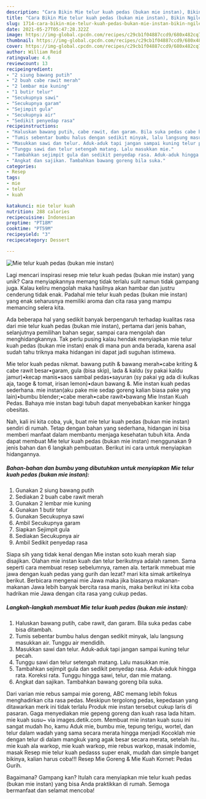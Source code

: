 ```yaml
---
description: "Cara Bikin Mie telur kuah pedas (bukan mie instan), Bikin Ngiler"
title: "Cara Bikin Mie telur kuah pedas (bukan mie instan), Bikin Ngiler"
slug: 1714-cara-bikin-mie-telur-kuah-pedas-bukan-mie-instan-bikin-ngiler
date: 2021-05-27T05:47:28.322Z
image: https://img-global.cpcdn.com/recipes/c29cb1f04887ccd9/680x482cq70/mie-telur-kuah-pedas-bukan-mie-instan-foto-resep-utama.jpg
thumbnail: https://img-global.cpcdn.com/recipes/c29cb1f04887ccd9/680x482cq70/mie-telur-kuah-pedas-bukan-mie-instan-foto-resep-utama.jpg
cover: https://img-global.cpcdn.com/recipes/c29cb1f04887ccd9/680x482cq70/mie-telur-kuah-pedas-bukan-mie-instan-foto-resep-utama.jpg
author: William Reid
ratingvalue: 4.6
reviewcount: 13
recipeingredient:
- "2 siung bawang putih"
- "2 buah cabe rawit merah"
- "2 lembar mie kuning"
- "1 butir telur"
- "Secukupnya sawi"
- "Secukupnya garam"
- "Sejimpit gula"
- "Secukupnya air"
- "Sedikit penyedap rasa"
recipeinstructions:
- "Haluskan bawang putih, cabe rawit, dan garam. Bila suka pedas cabe bisa ditambah."
- "Tumis sebentar bumbu halus dengan sedikit minyak, lalu langsung masukkan air. Tunggu air mendidih."
- "Masukkan sawi dan telur. Aduk-aduk tapi jangan sampai kuning telur pecah."
- "Tunggu sawi dan telur setengah matang. Lalu masukkan mie."
- "Tambahkan sejimpit gula dan sedikit penyedap rasa. Aduk-aduk hingga rata. Koreksi rata. Tunggu hingga sawi, telur, dan mie matang."
- "Angkat dan sajikan. Tambahkan bawang goreng bila suka."
categories:
- Resep
tags:
- mie
- telur
- kuah

katakunci: mie telur kuah 
nutrition: 288 calories
recipecuisine: Indonesian
preptime: "PT18M"
cooktime: "PT59M"
recipeyield: "3"
recipecategory: Dessert

---
```



![Mie telur kuah pedas (bukan mie instan)](https://img-global.cpcdn.com/recipes/c29cb1f04887ccd9/680x482cq70/mie-telur-kuah-pedas-bukan-mie-instan-foto-resep-utama.jpg)

Lagi mencari inspirasi resep mie telur kuah pedas (bukan mie instan) yang unik? Cara menyiapkannya memang tidak terlalu sulit namun tidak gampang juga. Kalau keliru mengolah maka hasilnya akan hambar dan justru cenderung tidak enak. Padahal mie telur kuah pedas (bukan mie instan) yang enak seharusnya memiliki aroma dan cita rasa yang mampu memancing selera kita.

Ada beberapa hal yang sedikit banyak berpengaruh terhadap kualitas rasa dari mie telur kuah pedas (bukan mie instan), pertama dari jenis bahan, selanjutnya pemilihan bahan segar, sampai cara mengolah dan menghidangkannya. Tak perlu pusing kalau hendak menyiapkan mie telur kuah pedas (bukan mie instan) enak di mana pun anda berada, karena asal sudah tahu triknya maka hidangan ini dapat jadi suguhan istimewa.

Mie telor kuah pedas nikmat. bawang putih &amp; bawang merah•cabe kriting &amp; cabe rawit besar•garam, gula (bisa skip), lada &amp; kaldu (sy pakai kaldu jamur)•kecap manis•saos sambal pedas•sayuran (sy pakai yg ada di kulkas aja, taoge &amp; tomat, irisan lemon)•daun bawang &amp;. Mie instan kuah pedas sederhana. mie instan(aku pake mie sedap goreng kalian biasa pake yng lain)•bumbu blender;•cabe merah•cabe rawit•bawang Mie Instan Kuah Pedas. Bahaya mie instan bagi tubuh dapat menyebabkan kanker hingga obesitas.


Nah, kali ini kita coba, yuk, buat mie telur kuah pedas (bukan mie instan) sendiri di rumah. Tetap dengan bahan yang sederhana, hidangan ini bisa memberi manfaat dalam membantu menjaga kesehatan tubuh kita. Anda dapat membuat Mie telur kuah pedas (bukan mie instan) menggunakan 9 jenis bahan dan 6 langkah pembuatan. Berikut ini cara untuk menyiapkan hidangannya.

<!--inarticleads1-->

##### Bahan-bahan dan bumbu yang dibutuhkan untuk menyiapkan Mie telur kuah pedas (bukan mie instan):

1. Gunakan 2 siung bawang putih
1. Sediakan 2 buah cabe rawit merah
1. Gunakan 2 lembar mie kuning
1. Gunakan 1 butir telur
1. Gunakan Secukupnya sawi
1. Ambil Secukupnya garam
1. Siapkan Sejimpit gula
1. Sediakan Secukupnya air
1. Ambil Sedikit penyedap rasa


Siapa sih yang tidak kenal dengan Mie instan soto kuah merah siap disajikan. Olahan mie instan kuah dan telur berikutnya adalah ramen. Sama seperti cara membuat resep sebelumnya, ramen ala. tertarik mmebuat mie jawa dengan kuah pedas yang gurih dan lezat? mari kita simak artikelnya berikut. Berbicara mengenai mie Jawa maka jika biasanya makanan-makanan Jawa lebih banyak bercita rasa manis, maka berikut ini kita coba hadrikan mie Jawa dengan cita rasa yang cukup pedas. 

<!--inarticleads2-->

##### Langkah-langkah membuat Mie telur kuah pedas (bukan mie instan):

1. Haluskan bawang putih, cabe rawit, dan garam. Bila suka pedas cabe bisa ditambah.
1. Tumis sebentar bumbu halus dengan sedikit minyak, lalu langsung masukkan air. Tunggu air mendidih.
1. Masukkan sawi dan telur. Aduk-aduk tapi jangan sampai kuning telur pecah.
1. Tunggu sawi dan telur setengah matang. Lalu masukkan mie.
1. Tambahkan sejimpit gula dan sedikit penyedap rasa. Aduk-aduk hingga rata. Koreksi rata. Tunggu hingga sawi, telur, dan mie matang.
1. Angkat dan sajikan. Tambahkan bawang goreng bila suka.


Dari varian mie rebus sampai mie goreng, ABC memang lebih fokus menghadirkan cita rasa pedas. Meskipun tergolong pedas, kepedasan yang ditawarkan merk ini tidak terlalu Produk mie instan tersebut cukup laris di pasaran. Gaga menyediakan mie gepeng goreng dan kuah rasa lada hitam. mie kuah susu~ via images.detik.com. Membuat mie instan kuah susu ini sangat mudah lho, kamu Aduk mie, bumbu mie, tepung terigu, wortel, dan telur dalam wadah yang sama secara merata hingga menjadi Kocoklah mie dengan telur di dalam mangkuk yang agak besar secara merata, setelah itu.. mie kuah ala warkop, mie kuah warkop, mie rebus warkop, masak indomie, masak Resep mie telur kuah pedasss super enak, mudah dan simple banget bikinya, kalian harus coba!!! Resep Mie Goreng &amp; Mie Kuah Kornet: Pedas Gurih. 

Bagaimana? Gampang kan? Itulah cara menyiapkan mie telur kuah pedas (bukan mie instan) yang bisa Anda praktikkan di rumah. Semoga bermanfaat dan selamat mencoba!
